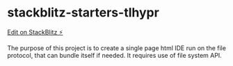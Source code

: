 # stackblitz-starters-tlhypr

[Edit on StackBlitz ⚡️](https://stackblitz.com/edit/stackblitz-starters-tlhypr)

The purpose of this project is to create a single page html IDE run on the file protocol, that can bundle itself if needed. It requires use of file system API.
